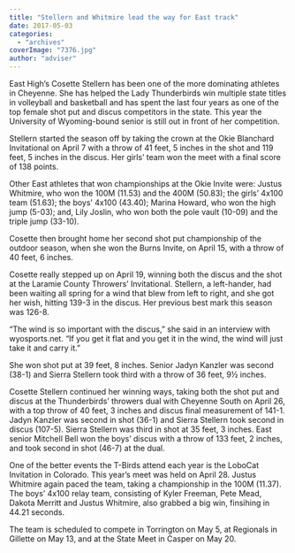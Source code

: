 ```yaml
---
title: "Stellern and Whitmire lead the way for East track"
date: 2017-05-03
categories: 
  - "archives"
coverImage: "7376.jpg"
author: "adviser"
---
```


East High’s Cosette Stellern has been one of the more dominating athletes in Cheyenne. She has helped the Lady Thunderbirds win multiple state titles in volleyball and basketball and has spent the last four years as one of the top female shot put and discus competitors in the state. This year the University of Wyoming-bound senior is still out in front of her competition.

Stellern started the season off by taking the crown at the Okie Blanchard Invitational on April 7 with a throw of 41 feet, 5 inches in the shot and 119 feet, 5 inches in the discus. Her girls’ team won the meet with a final score of 138 points.

Other East athletes that won championships at the Okie Invite were: Justus Whitmire, who won the 100M (11.53) and the 400M (50.83); the girls’ 4x100 team (51.63); the boys’ 4x100 (43.40); Marina Howard, who won the high jump (5-03); and, Lily Joslin, who won both the pole vault (10-09) and the triple jump (33-10).

Cosette then brought home her second shot put championship of the outdoor season, when she won the Burns Invite, on April 15, with a throw of 40 feet, 6 inches.

Cosette really stepped up on April 19, winning both the discus and the shot at the Laramie County Throwers’ Invitational. Stellern, a left-hander, had been waiting all spring for a wind that blew from left to right, and she got her wish, hitting 139-3 in the discus. Her previous best mark this season was 126-8.

“The wind is so important with the discus,” she said in an interview with wyosports.net. “If you get it flat and you get it in the wind, the wind will just take it and carry it.”

She won shot put at 39 feet, 8 inches. Senior Jadyn Kanzler was second (38-1) and Sierra Stellern took third with a throw of 36 feet, 9½ inches.

Cosette Stellern continued her winning ways, taking both the shot put and discus at the Thunderbirds’ throwers dual with Cheyenne South on April 26, with a top throw of 40 feet, 3 inches and discus final measurement of 141-1. Jadyn Kanzler was second in shot (36-1) and Sierra Stellern took second in discus (107-5). Sierra Stellern was third in shot at 35 feet, 3 inches. East senior Mitchell Bell won the boys’ discus with a throw of 133 feet, 2 inches, and took second in shot (46-7) at the dual.

One of the better events the T-Birds attend each year is the LoboCat Invitation in Colorado. This year’s meet was held on April 28. Justus Whitmire again paced the team, taking a championship in the 100M (11.37). The boys’ 4x100 relay team, consisting of Kyler Freeman, Pete Mead, Dakota Merritt and Justus Whitmire, also grabbed a big win, finsihing in 44.21 seconds.

The team is scheduled to compete in Torrington on May 5, at Regionals in Gillette on May 13, and at the State Meet in Casper on May 20.
